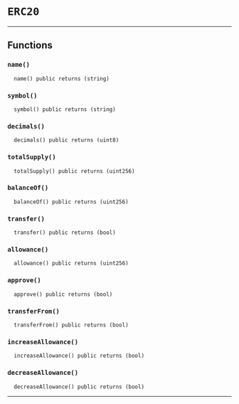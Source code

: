 [Factory]: ../Factory.md#Factory
[Factory-isInstantiation-mapping-address----bool-]: ../Factory.md#Factory-isInstantiation-mapping-address----bool-
[Factory-instantiations-mapping-address----address---]: ../Factory.md#Factory-instantiations-mapping-address----address---
[Factory-getInstantiationCount-address-]: ../Factory.md#Factory-getInstantiationCount-address-
[Factory-register-address-]: ../Factory.md#Factory-register-address-
[Factory-ContractInstantiation-address-address-]: ../Factory.md#Factory-ContractInstantiation-address-address-
[MultiSigWallet]: ../MultiSigWallet.md#MultiSigWallet
[MultiSigWallet-onlyModerator--]: ../MultiSigWallet.md#MultiSigWallet-onlyModerator--
[MultiSigWallet-onlyWallet--]: ../MultiSigWallet.md#MultiSigWallet-onlyWallet--
[MultiSigWallet-ownerDoesNotExist-address-]: ../MultiSigWallet.md#MultiSigWallet-ownerDoesNotExist-address-
[MultiSigWallet-ownerExists-address-]: ../MultiSigWallet.md#MultiSigWallet-ownerExists-address-
[MultiSigWallet-transactionExists-uint256-]: ../MultiSigWallet.md#MultiSigWallet-transactionExists-uint256-
[MultiSigWallet-confirmed-uint256-address-]: ../MultiSigWallet.md#MultiSigWallet-confirmed-uint256-address-
[MultiSigWallet-notConfirmed-uint256-address-]: ../MultiSigWallet.md#MultiSigWallet-notConfirmed-uint256-address-
[MultiSigWallet-notExecuted-uint256-]: ../MultiSigWallet.md#MultiSigWallet-notExecuted-uint256-
[MultiSigWallet-notNull-address-]: ../MultiSigWallet.md#MultiSigWallet-notNull-address-
[MultiSigWallet-validRequirement-uint256-uint256-]: ../MultiSigWallet.md#MultiSigWallet-validRequirement-uint256-uint256-
[MultiSigWallet-MAX_OWNER_COUNT-uint256]: ../MultiSigWallet.md#MultiSigWallet-MAX_OWNER_COUNT-uint256
[MultiSigWallet-transactions-mapping-uint256----struct-MultiSigWallet-Transaction-]: ../MultiSigWallet.md#MultiSigWallet-transactions-mapping-uint256----struct-MultiSigWallet-Transaction-
[MultiSigWallet-confirmations-mapping-uint256----mapping-address----bool--]: ../MultiSigWallet.md#MultiSigWallet-confirmations-mapping-uint256----mapping-address----bool--
[MultiSigWallet-isOwner-mapping-address----bool-]: ../MultiSigWallet.md#MultiSigWallet-isOwner-mapping-address----bool-
[MultiSigWallet-owners-address--]: ../MultiSigWallet.md#MultiSigWallet-owners-address--
[MultiSigWallet-moderator-address]: ../MultiSigWallet.md#MultiSigWallet-moderator-address
[MultiSigWallet-required-uint256]: ../MultiSigWallet.md#MultiSigWallet-required-uint256
[MultiSigWallet-transactionCount-uint256]: ../MultiSigWallet.md#MultiSigWallet-transactionCount-uint256
[MultiSigWallet-receive--]: ../MultiSigWallet.md#MultiSigWallet-receive--
[MultiSigWallet-constructor-address---uint256-]: ../MultiSigWallet.md#MultiSigWallet-constructor-address---uint256-
[MultiSigWallet-changeRequirement-uint256-]: ../MultiSigWallet.md#MultiSigWallet-changeRequirement-uint256-
[MultiSigWallet-submitTransaction-address-uint256-bytes-]: ../MultiSigWallet.md#MultiSigWallet-submitTransaction-address-uint256-bytes-
[MultiSigWallet-confirmTransaction-uint256-]: ../MultiSigWallet.md#MultiSigWallet-confirmTransaction-uint256-
[MultiSigWallet-revokeConfirmation-uint256-]: ../MultiSigWallet.md#MultiSigWallet-revokeConfirmation-uint256-
[MultiSigWallet-executeTransaction-uint256-]: ../MultiSigWallet.md#MultiSigWallet-executeTransaction-uint256-
[MultiSigWallet-isConfirmed-uint256-]: ../MultiSigWallet.md#MultiSigWallet-isConfirmed-uint256-
[MultiSigWallet-addTransaction-address-uint256-bytes-]: ../MultiSigWallet.md#MultiSigWallet-addTransaction-address-uint256-bytes-
[MultiSigWallet-getConfirmationCount-uint256-]: ../MultiSigWallet.md#MultiSigWallet-getConfirmationCount-uint256-
[MultiSigWallet-getTransactionCount-bool-bool-]: ../MultiSigWallet.md#MultiSigWallet-getTransactionCount-bool-bool-
[MultiSigWallet-getOwners--]: ../MultiSigWallet.md#MultiSigWallet-getOwners--
[MultiSigWallet-getConfirmations-uint256-]: ../MultiSigWallet.md#MultiSigWallet-getConfirmations-uint256-
[MultiSigWallet-getTransactionIds-uint256-uint256-bool-bool-]: ../MultiSigWallet.md#MultiSigWallet-getTransactionIds-uint256-uint256-bool-bool-
[MultiSigWallet-addAddress-address-]: ../MultiSigWallet.md#MultiSigWallet-addAddress-address-
[MultiSigWallet-removeAddess-address-]: ../MultiSigWallet.md#MultiSigWallet-removeAddess-address-
[MultiSigWallet-changeNewOwner-address-]: ../MultiSigWallet.md#MultiSigWallet-changeNewOwner-address-
[MultiSigWallet-Confirmation-address-uint256-]: ../MultiSigWallet.md#MultiSigWallet-Confirmation-address-uint256-
[MultiSigWallet-Revocation-address-uint256-]: ../MultiSigWallet.md#MultiSigWallet-Revocation-address-uint256-
[MultiSigWallet-Submission-uint256-]: ../MultiSigWallet.md#MultiSigWallet-Submission-uint256-
[MultiSigWallet-Execution-uint256-]: ../MultiSigWallet.md#MultiSigWallet-Execution-uint256-
[MultiSigWallet-ExecutionFailure-uint256-]: ../MultiSigWallet.md#MultiSigWallet-ExecutionFailure-uint256-
[MultiSigWallet-Deposit-address-uint256-]: ../MultiSigWallet.md#MultiSigWallet-Deposit-address-uint256-
[MultiSigWallet-OwnerAddition-address-]: ../MultiSigWallet.md#MultiSigWallet-OwnerAddition-address-
[MultiSigWallet-OwnerRemoval-address-]: ../MultiSigWallet.md#MultiSigWallet-OwnerRemoval-address-
[MultiSigWallet-RequirementChange-uint256-]: ../MultiSigWallet.md#MultiSigWallet-RequirementChange-uint256-
[MultiSigWallet-Transaction]: ../MultiSigWallet.md#MultiSigWallet-Transaction
[MultiSigWalletFactory]: ../MultiSigWalletFactory.md#MultiSigWalletFactory
[MultiSigWalletFactory-ownerToMultiSigWallet-mapping-address----contract-MultiSigWallet-]: ../MultiSigWalletFactory.md#MultiSigWalletFactory-ownerToMultiSigWallet-mapping-address----contract-MultiSigWallet-
[MultiSigWalletFactory-isAddressConnection-mapping-address----bool-]: ../MultiSigWalletFactory.md#MultiSigWalletFactory-isAddressConnection-mapping-address----bool-
[MultiSigWalletFactory-create-address---uint256-bytes8---address---bytes---uint256-]: ../MultiSigWalletFactory.md#MultiSigWalletFactory-create-address---uint256-bytes8---address---bytes---uint256-
[MultiSigWalletFactory-addAddress-bytes8---address---bytes---uint256-]: ../MultiSigWalletFactory.md#MultiSigWalletFactory-addAddress-bytes8---address---bytes---uint256-
[MultiSigWalletFactory-deleteAddress-address-bytes8---address---bytes---uint256-]: ../MultiSigWalletFactory.md#MultiSigWalletFactory-deleteAddress-address-bytes8---address---bytes---uint256-
[MultiSigWalletFactory-getAllAddress-address-]: ../MultiSigWalletFactory.md#MultiSigWalletFactory-getAllAddress-address-
[MultiSigWalletFactory-checkSameUser-address---]: ../MultiSigWalletFactory.md#MultiSigWalletFactory-checkSameUser-address---
[MultiSigWalletFactory-verifyIntegrity-bytes8---address---bytes---]: ../MultiSigWalletFactory.md#MultiSigWalletFactory-verifyIntegrity-bytes8---address---bytes---
[Recorder]: ../Recorder.md#Recorder
[Recorder-onlyModerator--]: ../Recorder.md#Recorder-onlyModerator--
[Recorder-mergeRequest-mapping-address----address-]: ../Recorder.md#Recorder-mergeRequest-mapping-address----address-
[Recorder-deposited-mapping-uint256----uint256-]: ../Recorder.md#Recorder-deposited-mapping-uint256----uint256-
[Recorder-trava-address]: ../Recorder.md#Recorder-trava-address
[Recorder-moderator-address]: ../Recorder.md#Recorder-moderator-address
[Recorder-nonce-uint256]: ../Recorder.md#Recorder-nonce-uint256
[Recorder-fee-uint256]: ../Recorder.md#Recorder-fee-uint256
[Recorder-constructor-address-uint256-]: ../Recorder.md#Recorder-constructor-address-uint256-
[Recorder-makeMergeRequest-address---bytes---uint256-]: ../Recorder.md#Recorder-makeMergeRequest-address---bytes---uint256-
[Recorder-cancelMergeRequest-address---bytes---uint256-uint256-]: ../Recorder.md#Recorder-cancelMergeRequest-address---bytes---uint256-uint256-
[Recorder-setFee-uint256-]: ../Recorder.md#Recorder-setFee-uint256-
[Recorder-setModerator-address-]: ../Recorder.md#Recorder-setModerator-address-
[Recorder-verifyIntegrity-address---bytes---uint256-]: ../Recorder.md#Recorder-verifyIntegrity-address---bytes---uint256-
[Recorder-withdraw-address-uint256-]: ../Recorder.md#Recorder-withdraw-address-uint256-
[Recorder-mergeRequestCreated-address-address-uint256-]: ../Recorder.md#Recorder-mergeRequestCreated-address-address-uint256-
[Recorder-mergeRequestCanceled-uint256-]: ../Recorder.md#Recorder-mergeRequestCanceled-uint256-
[Recorder-changeModerator-address-address-]: ../Recorder.md#Recorder-changeModerator-address-address-
[Recorder-changeFee-uint256-]: ../Recorder.md#Recorder-changeFee-uint256-
[Recorder-withdrawal-address-address-uint256-]: ../Recorder.md#Recorder-withdrawal-address-address-uint256-
[Recorder-deposit-address-uint256-]: ../Recorder.md#Recorder-deposit-address-uint256-
[Verifier]: ../Verifier.md#Verifier
[Verifier-public2address-bytes-]: ../Verifier.md#Verifier-public2address-bytes-
[Verifier-getMessageHash-bytes8-address-]: ../Verifier.md#Verifier-getMessageHash-bytes8-address-
[Verifier-getMessageHash-bytes-]: ../Verifier.md#Verifier-getMessageHash-bytes-
[Verifier-getMessageHash-bytes8---address---]: ../Verifier.md#Verifier-getMessageHash-bytes8---address---
[Verifier-getMessageHash-address---uint256-]: ../Verifier.md#Verifier-getMessageHash-address---uint256-
[Verifier-testAbi-bytes8-bytes-]: ../Verifier.md#Verifier-testAbi-bytes8-bytes-
[Verifier-getEthSignedMessageHash-bytes32-]: ../Verifier.md#Verifier-getEthSignedMessageHash-bytes32-
[Verifier-splitSignature-bytes-]: ../Verifier.md#Verifier-splitSignature-bytes-
[ERC20]: #ERC20
[ERC20-_balances-mapping-address----uint256-]: #ERC20-_balances-mapping-address----uint256-
[ERC20-_allowances-mapping-address----mapping-address----uint256--]: #ERC20-_allowances-mapping-address----mapping-address----uint256--
[ERC20-_totalSupply-uint256]: #ERC20-_totalSupply-uint256
[ERC20-_name-string]: #ERC20-_name-string
[ERC20-_symbol-string]: #ERC20-_symbol-string
[ERC20-_decimals-uint8]: #ERC20-_decimals-uint8
[ERC20-constructor-string-string-uint8-]: #ERC20-constructor-string-string-uint8-
[ERC20-name--]: #ERC20-name--
[ERC20-symbol--]: #ERC20-symbol--
[ERC20-decimals--]: #ERC20-decimals--
[ERC20-totalSupply--]: #ERC20-totalSupply--
[ERC20-balanceOf-address-]: #ERC20-balanceOf-address-
[ERC20-transfer-address-uint256-]: #ERC20-transfer-address-uint256-
[ERC20-allowance-address-address-]: #ERC20-allowance-address-address-
[ERC20-approve-address-uint256-]: #ERC20-approve-address-uint256-
[ERC20-transferFrom-address-address-uint256-]: #ERC20-transferFrom-address-address-uint256-
[ERC20-increaseAllowance-address-uint256-]: #ERC20-increaseAllowance-address-uint256-
[ERC20-decreaseAllowance-address-uint256-]: #ERC20-decreaseAllowance-address-uint256-
[ERC20-_transfer-address-address-uint256-]: #ERC20-_transfer-address-address-uint256-
[ERC20-_mint-address-uint256-]: #ERC20-_mint-address-uint256-
[ERC20-_burn-address-uint256-]: #ERC20-_burn-address-uint256-
[ERC20-_approve-address-address-uint256-]: #ERC20-_approve-address-address-uint256-
[ERC20-_beforeTokenTransfer-address-address-uint256-]: #ERC20-_beforeTokenTransfer-address-address-uint256-
[IERC20]: ../interfaces/IERC20.md#IERC20
[IERC20-decimals--]: ../interfaces/IERC20.md#IERC20-decimals--
[IERC20-totalSupply--]: ../interfaces/IERC20.md#IERC20-totalSupply--
[IERC20-balanceOf-address-]: ../interfaces/IERC20.md#IERC20-balanceOf-address-
[IERC20-transfer-address-uint256-]: ../interfaces/IERC20.md#IERC20-transfer-address-uint256-
[IERC20-allowance-address-address-]: ../interfaces/IERC20.md#IERC20-allowance-address-address-
[IERC20-approve-address-uint256-]: ../interfaces/IERC20.md#IERC20-approve-address-uint256-
[IERC20-transferFrom-address-address-uint256-]: ../interfaces/IERC20.md#IERC20-transferFrom-address-address-uint256-
[IERC20-Transfer-address-address-uint256-]: ../interfaces/IERC20.md#IERC20-Transfer-address-address-uint256-
[IERC20-Approval-address-address-uint256-]: ../interfaces/IERC20.md#IERC20-Approval-address-address-uint256-
[SafeMath]: ../libraries/SafeMath.md#SafeMath
[SafeMath-add-uint256-uint256-]: ../libraries/SafeMath.md#SafeMath-add-uint256-uint256-
[SafeMath-sub-uint256-uint256-]: ../libraries/SafeMath.md#SafeMath-sub-uint256-uint256-
[SafeMath-sub-uint256-uint256-string-]: ../libraries/SafeMath.md#SafeMath-sub-uint256-uint256-string-
[SafeMath-mul-uint256-uint256-]: ../libraries/SafeMath.md#SafeMath-mul-uint256-uint256-
[SafeMath-div-uint256-uint256-]: ../libraries/SafeMath.md#SafeMath-div-uint256-uint256-
[SafeMath-div-uint256-uint256-string-]: ../libraries/SafeMath.md#SafeMath-div-uint256-uint256-string-
[SafeMath-sqrrt-uint256-]: ../libraries/SafeMath.md#SafeMath-sqrrt-uint256-
[TravaToken]: ../mocks/TravaToken.md#TravaToken
[TravaToken-decimals--]: ../mocks/TravaToken.md#TravaToken-decimals--
[TravaToken-symbol--]: ../mocks/TravaToken.md#TravaToken-symbol--
[TravaToken-name--]: ../mocks/TravaToken.md#TravaToken-name--
[TravaToken-totalSupply--]: ../mocks/TravaToken.md#TravaToken-totalSupply--
[TravaToken-balanceOf-address-]: ../mocks/TravaToken.md#TravaToken-balanceOf-address-
[TravaToken-transfer-address-uint256-]: ../mocks/TravaToken.md#TravaToken-transfer-address-uint256-
[TravaToken-allowance-address-address-]: ../mocks/TravaToken.md#TravaToken-allowance-address-address-
[TravaToken-approve-address-uint256-]: ../mocks/TravaToken.md#TravaToken-approve-address-uint256-
[TravaToken-transferFrom-address-address-uint256-]: ../mocks/TravaToken.md#TravaToken-transferFrom-address-address-uint256-
[TravaToken-increaseAllowance-address-uint256-]: ../mocks/TravaToken.md#TravaToken-increaseAllowance-address-uint256-
[TravaToken-decreaseAllowance-address-uint256-]: ../mocks/TravaToken.md#TravaToken-decreaseAllowance-address-uint256-
[TravaToken-_transfer-address-address-uint256-]: ../mocks/TravaToken.md#TravaToken-_transfer-address-address-uint256-
[TravaToken-_mint-address-uint256-]: ../mocks/TravaToken.md#TravaToken-_mint-address-uint256-
[TravaToken-_burn-address-uint256-]: ../mocks/TravaToken.md#TravaToken-_burn-address-uint256-
[TravaToken-_approve-address-address-uint256-]: ../mocks/TravaToken.md#TravaToken-_approve-address-address-uint256-
[TravaToken-_burnFrom-address-uint256-]: ../mocks/TravaToken.md#TravaToken-_burnFrom-address-uint256-
[TravaToken-_msgSender--]: ../mocks/TravaToken.md#TravaToken-_msgSender--
# `ERC20`



---



## Functions

### `name()`
  

```solidity
  name() public returns (string)
```



### `symbol()`
  

```solidity
  symbol() public returns (string)
```



### `decimals()`
  

```solidity
  decimals() public returns (uint8)
```



### `totalSupply()`
  

```solidity
  totalSupply() public returns (uint256)
```



### `balanceOf()`
  

```solidity
  balanceOf() public returns (uint256)
```



### `transfer()`
  

```solidity
  transfer() public returns (bool)
```



### `allowance()`
  

```solidity
  allowance() public returns (uint256)
```



### `approve()`
  

```solidity
  approve() public returns (bool)
```



### `transferFrom()`
  

```solidity
  transferFrom() public returns (bool)
```



### `increaseAllowance()`
  

```solidity
  increaseAllowance() public returns (bool)
```



### `decreaseAllowance()`
  

```solidity
  decreaseAllowance() public returns (bool)
```




---

